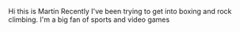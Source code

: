 Hi this is Martin
Recently I've been trying to get into boxing and rock climbing. I'm a
big fan of sports and video games
